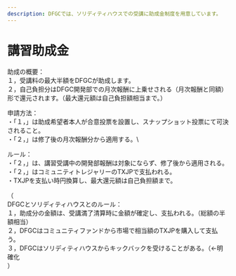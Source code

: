 ```yaml
---
description: DFGCでは、ソリディティハウスでの受講に助成金制度を用意しています。
---
```


# 講習助成金

助成の概要：\
１，受講料の最大半額をDFGCが助成します。\
２，自己負担分はDFGC開発部での月次報酬に上乗せされる（月次報酬と同額）形で還元されます。（最大還元額は自己負担額相当まで。）



申請方法：\
・「１，」は助成希望者本人が合意投票を設置し、スナップショット投票にて可決されること。\
・「２，」は修了後の月次報酬分から適用する。\


ルール：\
・「２，」は、講習受講中の開発部報酬は対象にならず、修了後から適用される。\
・「２，」はコミュニティトレジャリーのTXJPで支払われる。\
・TXJPを支払い時円換算し、最大還元額は自己負担額まで。



（\
DFGCとソリディティハウスとのルール：\
１，助成分の金額は、受講満了清算時に金額が確定し、支払われる。（総額の半額相当）\
２，DFGCはコミュニティファンドから市場で相当額のTXJPを購入して支払う。\
３，DFGCはソリディティハウスからキックバックを受けることがある。（←明確化\
）
